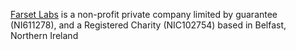 
[Farset Labs](https://farsetlabs.org.uk/) is a non-profit private company limited by guarantee (NI611278), and a Registered Charity (NIC102754) based in Belfast, Northern Ireland 

